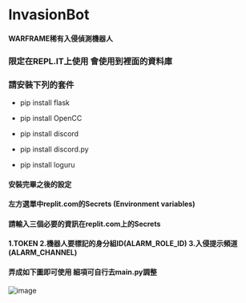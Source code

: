 # InvasionBot 
#### WARFRAME稀有入侵偵測機器人
### 限定在REPL.IT上使用 會使用到裡面的資料庫
### 請安裝下列的套件

+ pip install flask

+ pip install OpenCC

+ pip install discord

+ pip install discord.py

+ pip install loguru


#### 安裝完畢之後的設定
#### 左方選單中replit.com的Secrets (Environment variables) 
#### 請輸入三個必要的資訊在replit.com上的Secrets
#### 1.TOKEN 2.機器人要標記的身分組ID(ALARM_ROLE_ID) 3.入侵提示頻道(ALARM_CHANNEL)
#### 弄成如下圖即可使用 細項可自行去main.py調整
![image](https://thumbs2.imgbox.com/9d/e0/2lxH0jyt_t.png)
